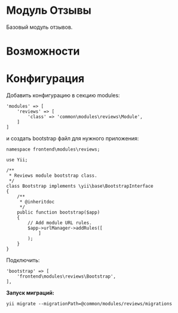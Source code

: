 Модуль Отзывы
=============
Базовый модуль отзывов.

Возможности
===========



Конфигурация
============

Добавить конфигурацию в секцию modules:

```
'modules' => [
    'reviews' => [
        'class' => 'common\modules\reviews\Module',
    ]
]
```

и создать bootstrap файл для нужного приложения:

```
namespace frontend\modules\reviews;

use Yii;

/**
 * Reviews module bootstrap class.
 */
class Bootstrap implements \yii\base\BootstrapInterface
{
    /**
     * @inheritdoc
     */
    public function bootstrap($app)
    {
        // Add module URL rules.
        $app->urlManager->addRules([
            ]
        );
    }
}
```

Подключить:

```
'bootstrap' => [
    'frontend\modules\reviews\Bootstrap',
],
```

**Запуск миграций:**

```
yii migrate --migrationPath=@common/modules/reviews/migrations
```
